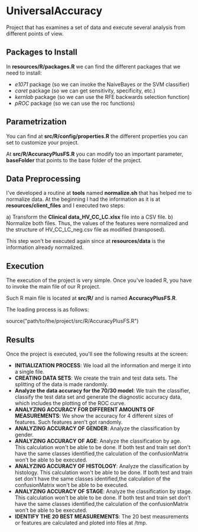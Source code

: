 UniversalAccuracy
=================

Project that has examines a set of data and execute several analysis from different points of view.

Packages to Install
-------------------

In **resources/R/packages.R** we can find the different packages that we need to install:

- *e1071* package (so we can invoke the NaiveBayes or the SVM classifier)
- *caret* package (so we can get sensitivity, specificity, etc.)
- *kernlab* package (so we can use the RFE backwards selection function)
- *pROC* package (so we can use the roc functions)

Parametrization
---------------

You can find at **src/R/config/properties.R** the different properties you can set to customize your project.

At **src/R/AccuracyPlusFS.R** you can modify too an important parameter, **baseFolder** that points to the base folder of the project.

Data Preprocessing
------------------

I've developed a routine at **tools** named **normalize.sh** that has helped me to normalize data. At the beginning I had the information as it is at **resources/client_files** and I executed two steps:

a) Transform the **Clinical data_HV_CC_LC.xlsx** file into a CSV file.
b) Normalize both files. Thus, the values of the features were normalized and the structure of HV_CC_LC_neg.csv file as modified (transposed).

This step won't be executed again since at **resources/data** is the information already normalized.

Execution
---------

The execution of the project is very simple. Once you've loaded R, you have to invoke the main file of our R project.

Such R main file is located at **src/R/** and is named **AccuracyPlusFS.R**.

The loading process is as follows:

source("path/to/the/project/src/R/AccuracyPlusFS.R")


Results
-------

Once the project is executed, you'll see the following results at the screen:

- **INITIALIZATION PROCESS**: We load all the information and merge it into a single file.
- **CREATING DATA SETS**: We create the train and test data sets. The splitting of the data is made randomly.
- **Analyze the data accuracy for the 70/30 model**: We train the classifier, classify the test data set and generate the diagnostic accuracy data, which includes the plotting of the ROC curve.
- **ANALYZING ACCURACY FOR DIFFERENT AMOUNTS OF MEASUREMENTS**: We show the accuracy for 4 different sizes of features. Such features aren't got randomly. 
- **ANALYZING ACCURACY OF GENDER**: Analyze the classification by gender.
- **ANALYZING ACCURACY OF AGE**: Analyze the classification by age. This calculation won't be able to be done. If both test and train set don't have the same classes identified,the calculation of the confusionMatrix won't be able to be executed.
- **ANALYZING ACCURACY OF HISTOLOGY**: Analyze the classification by histology. This calculation won't be able to be done. If both test and train set don't have the same classes identified,the calculation of the confusionMatrix won't be able to be executed.
- **ANALYZING ACCURACY OF STAGE**: Analyze the classification by stage. This calculation won't be able to be done. If both test and train set don't have the same classes identified,the calculation of the confusionMatrix won't be able to be executed.
- **IDENTIFY THE 20 BEST MEASUREMENTS**: The 20 best measurements or features are calculated and ploted into files at /tmp.
